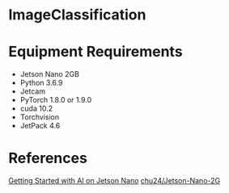 # ImageClassification
# Equipment Requirements
* Jetson Nano 2GB
* Python 3.6.9
* Jetcam
* PyTorch 1.8.0 or 1.9.0
* cuda 10.2
* Torchvision
* JetPack 4.6
# References
[Getting Started with AI on Jetson Nano]([https://pages.github.com/](https://ithelp.ithome.com.tw/m/articles/10297084)https://ithelp.ithome.com.tw/m/articles/10297084)
[chu24/Jetson-Nano-2G](https://github.com/chu24/Jetson-Nano-2G)
